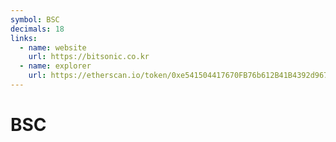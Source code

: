 ```yaml
---
symbol: BSC
decimals: 18
links:
  - name: website
    url: https://bitsonic.co.kr
  - name: explorer
    url: https://etherscan.io/token/0xe541504417670FB76b612B41B4392d967a1956c7
---
```


# BSC

